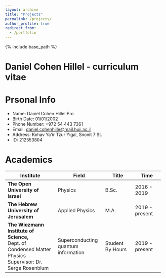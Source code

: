 ```yaml
---
layout: archive
title: "Projects"
permalink: /projects/
author_profile: true
redirect_from:
  - /portfolio
---
```


{% include base_path %}
# Daniel Cohen Hillel - curriculum vitae
Prsonal Info
===
* Name: Daniel Cohen Hillel Pro
* Birth Date: 01/01/2002
* Phone Number: +972 54 443 7361
* Email: daniel.cohenhille@mail.huji.ac.il
* Address: Kohav Ya'ir Tzur Yigal, Snonit 7 St.
* ID: 212553804

<!-- * B.Sc. in Physics, The Open University of Israel, 2016 - 2019
* M.S. in Applied Physics, The Hebrew University, 2019 - current
* High school student in Ort Shapira high school studying physics and computer science, 2017 - current -->
Academics
===

| Institute | Field | Title | Time |
|-----------|-------|-------|------|
| **The Open University of Israel** | Physics | B.Sc. | 2016 - 2019 |
| **The Hebrew University of Jerusalem** | Applied Physics | M.A. | 2019 - present |
| **The Wiezmann Institute of Science,** <br>  Dept. of Condensed Matter Physics <br> Supervisor: Dr. Serge Rosenblum | Superconducting <br> quantum information | Student By Hours | 2019 - present |

<!-- 
Work experience

* The Weizmann Institute: Student by hours, July 2019 - current
  * Worked in the lab of Dr. Seרge Rosenblum on quantum computing for a project on quantum optimal control

* GameCan: Programmer on the game Overstep, 2013 - 2014
* Rush Island: Worked on the game Rush Island as a programmer and UI desinger, 2016 - 2017 -->
  
<!-- Skills

* High Level Programming
  * Python
  * Matlab
  * C#
  * Java
  * LaTex
* Data and Numerical analysis
  * numpy
  * pandas
  * TensorFlow
  * Qutip
  * qCodes -->